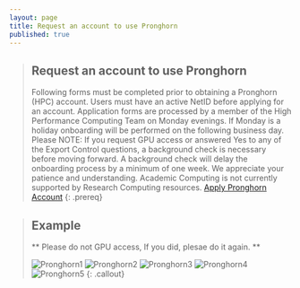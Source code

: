```yaml
---
layout: page
title: Request an account to use Pronghorn
published: true
---
```


> ##  Request an account to use Pronghorn
> Following forms must be completed prior to obtaining a Pronghorn (HPC) account.  Users must have an active NetID before applying for an account.
> Application forms are processed by a member of the High Performance Computing Team on Monday evenings. If Monday is a holiday onboarding will be performed on the following business day.
> Please NOTE: If you request GPU access or answered Yes to any of the Export Control questions, a background check is necessary before moving forward. A background check will delay the onboarding process by a minimum of one week. We appreciate your patience and understanding.
> Academic Computing is not currently supported by Research Computing resources.
> [Apply Pronghorn Account](https://www.unr.edu/research-computing/hpc-accounts)
{: .prereq}

> ## Example
> ** Please do not GPU access, If you did, plesae do it again. ** 
>
> ![Pronghorn1]({{site.baseurl}}/fig/pronghorn_account_1.png)
> ![Pronghorn2]({{site.baseurl}}/fig/pronghorn_account_2.png)
> ![Pronghorn3]({{site.baseurl}}/fig/pronghorn_account_3.png)
> ![Pronghorn4]({{site.baseurl}}/fig/pronghorn_account_4.png)
> ![Pronghorn5]({{site.baseurl}}/fig/pronghorn_account_5.png)
{: .callout}






